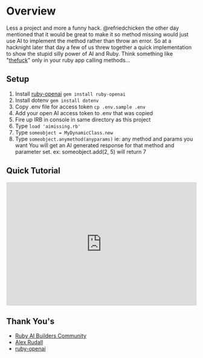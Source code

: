 # Overview
Less a project and more a funny hack.  @refriedchicken the other day mentioned that it would be great to make it so method missing would just use AI to implement the method rather than throw an error.  So at a hacknight later that day a few of us threw together a quick implementation to show the stupid silly power of AI and Ruby.  Think something like "[thefuck](https://github.com/nvbn/thefuck)"  only in your ruby app calling methods...

## Setup
1. Install [ruby-openai](https://github.com/alexrudall/ruby-openai)
`gem install ruby-openai`
2. Install dotenv
`gem install dotenv`
3. Copy .env file for access token
`cp .env.sample .env`
4. Add your open AI access token to .env that was copied
5. Fire up IRB in console in same directory as this project
6. Type `load 'aimissing.rb'`
7. Type `someobject = MyDynamicClass.new`
8. Type `someobject.anymethod(anyparams)` ie: any method and params you want
You will get an AI generated response for that method and parameter set.
ex: someobject.add(2, 5) will return 7

## Quick Tutorial
<div style="position: relative; padding-bottom: 64.63195691202873%; height: 0;"><iframe src="https://www.loom.com/embed/fff86fdf1c654299b594e9cff3e227f2?sid=b476bdfc-2394-4ba5-99df-5f7577d3d3ea" frameborder="0" webkitallowfullscreen mozallowfullscreen allowfullscreen style="position: absolute; top: 0; left: 0; width: 100%; height: 100%;"></iframe></div>

## Thank You's
* [Ruby AI Builders Community](https://discord.gg/29nHa6fT)
* [Alex Rudall](https://twitter.com/alexrudall)
* [ruby-openai](https://github.com/alexrudall/ruby-openai)

